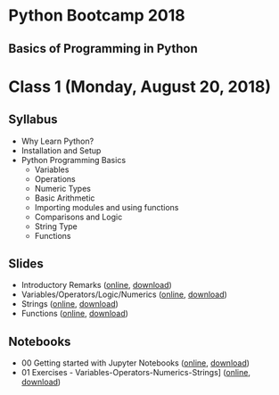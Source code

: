 # Python Bootcamp 2018

## Basics of Programming in Python

Class 1 (Monday, August 20, 2018)
=================================

Syllabus
------
- Why Learn Python?
- Installation and Setup
- Python Programming Basics
  -	Variables
  - Operations
  - Numeric Types
  - Basic Arithmetic
  -	Importing modules and using functions
  -	Comparisons and Logic
  - String Type
  -	Functions

Slides
------
  - Introductory Remarks ([online](https://www.slideshare.net/secret/GjvecG9I2gDX59), [download](slides/00%20Python%20Introductory%20Remarks.pptx))
  - Variables/Operators/Logic/Numerics ([online](https://www.slideshare.net/secret/70KsrRYHHWR3WX), [download](slides/01%20Variables_Operators_Logic_Numerics.pptx))
  - Strings ([online](https://www.slideshare.net/secret/1FDEO6LX8S5og7), [download](slides/02%20Strings.pptx))
  - Functions ([online](https://www.slideshare.net/secret/2nLJyAEXAqw2Za), [download](slides/04%20Functions.pptx))
  
Notebooks
---------
  - 00 Getting started with Jupyter Notebooks ([online](https://mybinder.org/v2/gh/vineetbansal/Python-Bootcamp/master?filepath=notebooks/00%20Getting%20started%20with%20Jupyter%20Notebooks.ipynb), [download](notebooks/00%20Getting%20started%20with%20Jupyter%20Notebooks.ipynb))
  - 01 Exercises - Variables-Operators-Numerics-Strings] ([online](https://mybinder.org/v2/gh/vineetbansal/Python-Bootcamp/master?filepath=notebooks/01%20Exercises%20-%20Variables-Operators-Numerics-Strings.ipynb), [download](notebooks/01%20Exercises%20-%20Variables-Operators-Numerics-Strings.ipynb))
